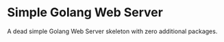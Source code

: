 # Simple Golang Web Server

A dead simple Golang Web Server skeleton with zero additional packages.
